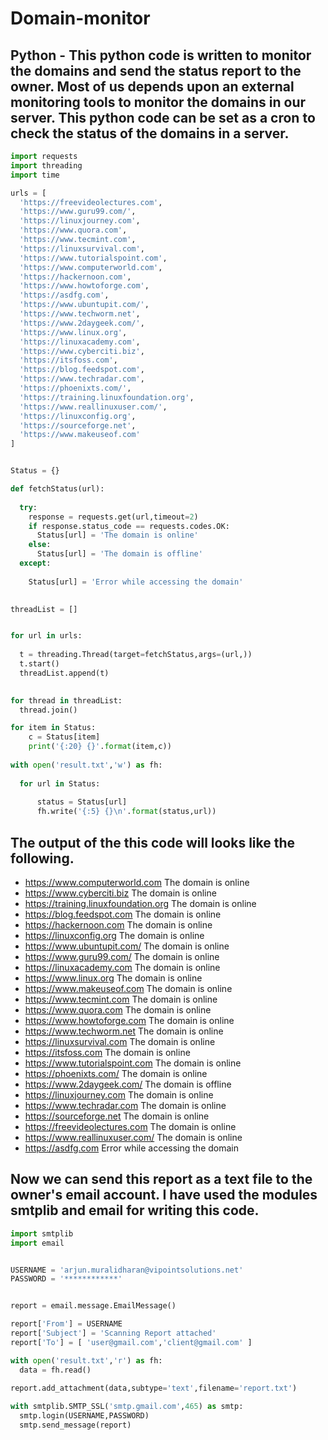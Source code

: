 # Domain-monitor
## Python - This python code is written to monitor the domains and send the status report to the owner. Most of us depends upon an external monitoring tools to monitor the domains in our server. This python code can be set as a cron to check the status of the domains in a server. 

```python
import requests
import threading
import time

urls = [
  'https://freevideolectures.com',
  'https://www.guru99.com/',
  'https://linuxjourney.com',
  'https://www.quora.com',
  'https://www.tecmint.com',
  'https://linuxsurvival.com',
  'https://www.tutorialspoint.com',
  'https://www.computerworld.com',
  'https://hackernoon.com',
  'https://www.howtoforge.com',
  'https://asdfg.com',
  'https://www.ubuntupit.com/',
  'https://www.techworm.net',
  'https://www.2daygeek.com/',
  'https://www.linux.org',
  'https://linuxacademy.com',
  'https://www.cyberciti.biz',
  'https://itsfoss.com',
  'https://blog.feedspot.com',
  'https://www.techradar.com',
  'https://phoenixts.com/',
  'https://training.linuxfoundation.org',
  'https://www.reallinuxuser.com/',
  'https://linuxconfig.org',
  'https://sourceforge.net',
  'https://www.makeuseof.com'
]


Status = {}

def fetchStatus(url):
  
  try: 
    response = requests.get(url,timeout=2)
    if response.status_code == requests.codes.OK:
      Status[url] = 'The domain is online'
    else:
      Status[url] = 'The domain is offline'
  except:
    
    Status[url] = 'Error while accessing the domain'

  
threadList = []


for url in urls:
  
  t = threading.Thread(target=fetchStatus,args=(url,))
  t.start()
  threadList.append(t)
  

for thread in threadList:
  thread.join()

for item in Status:
    c = Status[item]
    print('{:20} {}'.format(item,c))
    
with open('result.txt','w') as fh:
  
  for url in Status:
      
      status = Status[url]
      fh.write('{:5} {}\n'.format(status,url))
```

## The output of the this code will looks like the following.

- https://www.computerworld.com The domain is online
- https://www.cyberciti.biz The domain is online
- https://training.linuxfoundation.org The domain is online
- https://blog.feedspot.com The domain is online
- https://hackernoon.com The domain is online
- https://linuxconfig.org The domain is online
- https://www.ubuntupit.com/ The domain is online
- https://www.guru99.com/ The domain is online
- https://linuxacademy.com The domain is online
- https://www.linux.org The domain is online
- https://www.makeuseof.com The domain is online
- https://www.tecmint.com The domain is online
- https://www.quora.com The domain is online
- https://www.howtoforge.com The domain is online
- https://www.techworm.net The domain is online
- https://linuxsurvival.com The domain is online
- https://itsfoss.com  The domain is online
- https://www.tutorialspoint.com The domain is online
- https://phoenixts.com/ The domain is online
- https://www.2daygeek.com/ The domain is offline
- https://linuxjourney.com The domain is online
- https://www.techradar.com The domain is online
- https://sourceforge.net The domain is online
- https://freevideolectures.com The domain is online
- https://www.reallinuxuser.com/ The domain is online
- https://asdfg.com    Error while accessing the domain

## Now we can send this report as a text file to the owner's email account. I have used the modules smtplib and email for writing this code.

```python
import smtplib
import email


USERNAME = 'arjun.muralidharan@vipointsolutions.net'
PASSWORD = '************'


report = email.message.EmailMessage()

report['From'] = USERNAME
report['Subject'] = 'Scanning Report attached'
report['To'] = [ 'user@gmail.com','client@gmail.com' ]

with open('result.txt','r') as fh:
  data = fh.read()
  
report.add_attachment(data,subtype='text',filename='report.txt')

with smtplib.SMTP_SSL('smtp.gmail.com',465) as smtp:
  smtp.login(USERNAME,PASSWORD)
  smtp.send_message(report)
```
